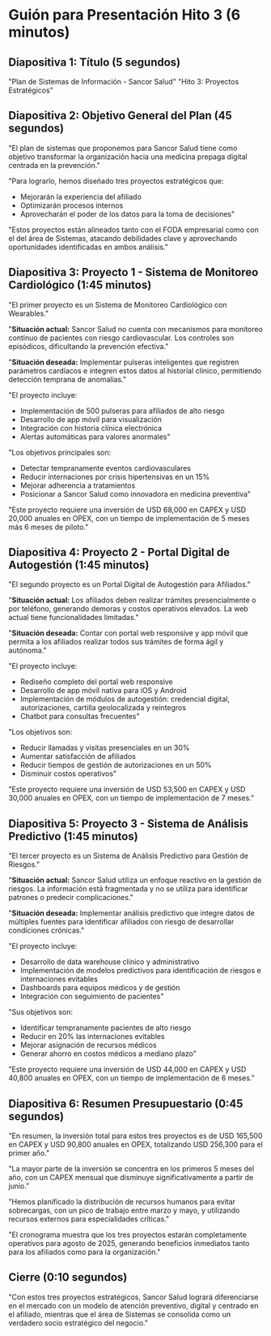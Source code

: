 # Guión para Presentación Hito 3 (6 minutos)

## Diapositiva 1: Título (5 segundos)
"Plan de Sistemas de Información - Sancor Salud"
"Hito 3: Proyectos Estratégicos"

## Diapositiva 2: Objetivo General del Plan (45 segundos)
"El plan de sistemas que proponemos para Sancor Salud tiene como objetivo transformar la organización hacia una medicina prepaga digital centrada en la prevención."

"Para lograrlo, hemos diseñado tres proyectos estratégicos que:
- Mejorarán la experiencia del afiliado
- Optimizarán procesos internos
- Aprovecharán el poder de los datos para la toma de decisiones"

"Estos proyectos están alineados tanto con el FODA empresarial como con el del área de Sistemas, atacando debilidades clave y aprovechando oportunidades identificadas en ambos análisis."

## Diapositiva 3: Proyecto 1 - Sistema de Monitoreo Cardiológico (1:45 minutos)
"El primer proyecto es un Sistema de Monitoreo Cardiológico con Wearables."

"**Situación actual:** Sancor Salud no cuenta con mecanismos para monitoreo continuo de pacientes con riesgo cardiovascular. Los controles son episódicos, dificultando la prevención efectiva."

"**Situación deseada:** Implementar pulseras inteligentes que registren parámetros cardíacos e integren estos datos al historial clínico, permitiendo detección temprana de anomalías."

"El proyecto incluye:
- Implementación de 500 pulseras para afiliados de alto riesgo
- Desarrollo de app móvil para visualización
- Integración con historia clínica electrónica
- Alertas automáticas para valores anormales"

"Los objetivos principales son:
- Detectar tempranamente eventos cardiovasculares
- Reducir internaciones por crisis hipertensivas en un 15%
- Mejorar adherencia a tratamientos
- Posicionar a Sancor Salud como innovadora en medicina preventiva"

"Este proyecto requiere una inversión de USD 68,000 en CAPEX y USD 20,000 anuales en OPEX, con un tiempo de implementación de 5 meses más 6 meses de piloto."

## Diapositiva 4: Proyecto 2 - Portal Digital de Autogestión (1:45 minutos)
"El segundo proyecto es un Portal Digital de Autogestión para Afiliados."

"**Situación actual:** Los afiliados deben realizar trámites presencialmente o por teléfono, generando demoras y costos operativos elevados. La web actual tiene funcionalidades limitadas."

"**Situación deseada:** Contar con portal web responsive y app móvil que permita a los afiliados realizar todos sus trámites de forma ágil y autónoma."

"El proyecto incluye:
- Rediseño completo del portal web responsive
- Desarrollo de app móvil nativa para iOS y Android
- Implementación de módulos de autogestión: credencial digital, autorizaciones, cartilla geolocalizada y reintegros
- Chatbot para consultas frecuentes"

"Los objetivos son:
- Reducir llamadas y visitas presenciales en un 30%
- Aumentar satisfacción de afiliados
- Reducir tiempos de gestión de autorizaciones en un 50%
- Disminuir costos operativos"

"Este proyecto requiere una inversión de USD 53,500 en CAPEX y USD 30,000 anuales en OPEX, con un tiempo de implementación de 7 meses."

## Diapositiva 5: Proyecto 3 - Sistema de Análisis Predictivo (1:45 minutos)
"El tercer proyecto es un Sistema de Análisis Predictivo para Gestión de Riesgos."

"**Situación actual:** Sancor Salud utiliza un enfoque reactivo en la gestión de riesgos. La información está fragmentada y no se utiliza para identificar patrones o predecir complicaciones."

"**Situación deseada:** Implementar análisis predictivo que integre datos de múltiples fuentes para identificar afiliados con riesgo de desarrollar condiciones crónicas."

"El proyecto incluye:
- Desarrollo de data warehouse clínico y administrativo
- Implementación de modelos predictivos para identificación de riesgos e internaciones evitables
- Dashboards para equipos médicos y de gestión
- Integración con seguimiento de pacientes"

"Sus objetivos son:
- Identificar tempranamente pacientes de alto riesgo
- Reducir en 20% las internaciones evitables
- Mejorar asignación de recursos médicos
- Generar ahorro en costos médicos a mediano plazo"

"Este proyecto requiere una inversión de USD 44,000 en CAPEX y USD 40,800 anuales en OPEX, con un tiempo de implementación de 6 meses."

## Diapositiva 6: Resumen Presupuestario (0:45 segundos)
"En resumen, la inversión total para estos tres proyectos es de USD 165,500 en CAPEX y USD 90,800 anuales en OPEX, totalizando USD 256,300 para el primer año."

"La mayor parte de la inversión se concentra en los primeros 5 meses del año, con un CAPEX mensual que disminuye significativamente a partir de junio."

"Hemos planificado la distribución de recursos humanos para evitar sobrecargas, con un pico de trabajo entre marzo y mayo, y utilizando recursos externos para especialidades críticas."

"El cronograma muestra que los tres proyectos estarán completamente operativos para agosto de 2025, generando beneficios inmediatos tanto para los afiliados como para la organización."

## Cierre (0:10 segundos)
"Con estos tres proyectos estratégicos, Sancor Salud logrará diferenciarse en el mercado con un modelo de atención preventivo, digital y centrado en el afiliado, mientras que el área de Sistemas se consolida como un verdadero socio estratégico del negocio."
